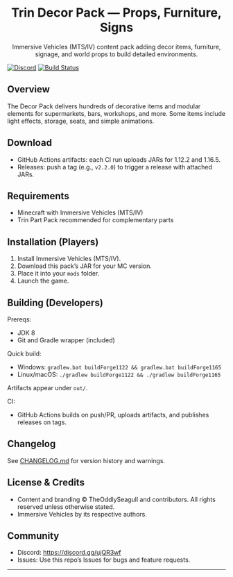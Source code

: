 <div align="center">

# Trin Decor Pack — Props, Furniture, Signs

Immersive Vehicles (MTS/IV) content pack adding decor items, furniture, signage, and world props to build detailed environments.

</div>

[![Discord](https://img.shields.io/badge/Discord-join-7289DA?logo=discord&logoColor=white)](https://discord.gg/ujQR3wf)
[![Build Status](https://github.com/TheOddlySeagull/Trin-Decor-Pack/actions/workflows/build.yml/badge.svg)](https://github.com/TheOddlySeagull/Trin-Decor-Pack/actions/workflows/build.yml)

## Overview

The Decor Pack delivers hundreds of decorative items and modular elements for supermarkets, bars, workshops, and more. Some items include light effects, storage, seats, and simple animations.

## Download

- GitHub Actions artifacts: each CI run uploads JARs for 1.12.2 and 1.16.5.
- Releases: push a tag (e.g., `v2.2.0`) to trigger a release with attached JARs.

## Requirements

- Minecraft with Immersive Vehicles (MTS/IV)
- Trin Part Pack recommended for complementary parts

## Installation (Players)

1. Install Immersive Vehicles (MTS/IV).
2. Download this pack’s JAR for your MC version.
3. Place it into your `mods` folder.
4. Launch the game.

## Building (Developers)

Prereqs:
- JDK 8
- Git and Gradle wrapper (included)

Quick build:
- Windows: `gradlew.bat buildForge1122 && gradlew.bat buildForge1165`
- Linux/macOS: `./gradlew buildForge1122 && ./gradlew buildForge1165`

Artifacts appear under `out/`.

CI:
- GitHub Actions builds on push/PR, uploads artifacts, and publishes releases on tags.

## Changelog

See [CHANGELOG.md](./CHANGELOG.md) for version history and warnings.

## License & Credits

- Content and branding © TheOddlySeagull and contributors. All rights reserved unless otherwise stated.
- Immersive Vehicles by its respective authors.

## Community

- Discord: https://discord.gg/ujQR3wf
- Issues: Use this repo’s Issues for bugs and feature requests.

---